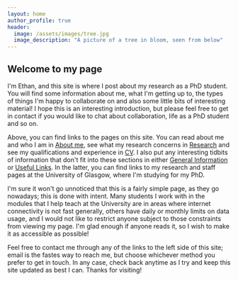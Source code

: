 ```yaml
---
layout: home
author_profile: true
header:
  image: /assets/images/tree.jpg
  image_description: "A picture of a tree in bloom, seen from below"
---
```


## Welcome to my page


I'm Ethan, and this site is where I post about my research as a PhD student. You will find some information about me, what I'm getting up to, the types of things I'm happy to collaborate on and also some little bits of interesting material! I hope this is an interesting introduction, but please feel free to get in contact if you would like to chat about collaboration, life as a PhD student and so on.


Above, you can find links to the pages on this site. You can read about me and who I am in [About me](/about-me/), see what my research concerns in [Research](/research/) and see my qualifications and experience in [CV](/cv/). I also put any interesting tidbits of information that don't fit into these sections in either [General Information](/general-information/) or [Useful Links](/useful-links/). In the latter, you can find links to my research and staff pages at the University of Glasgow, where I'm studying for my PhD.


I'm sure it won't go unnoticed that this is a fairly simple page, as they go nowadays; this is done with intent. Many students I work with in the modules that I help teach at the University are in areas where internet connectivity is not fast generally, others have daily or monthly limits on data usage, and I would not like to restrict anyone subject to those constraints from viewing my page. I'm glad enough if anyone reads it, so I wish to make it as accessible as possible!


Feel free to contact me through any of the links to the left side of this site; email is the fastes way to reach me, but choose whichever method you prefer to get in touch. In any case, check back anytime as I try and keep this site updated as best I can. Thanks for visiting!
